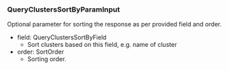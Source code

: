 ### QueryClustersSortByParamInput
Optional parameter for sorting the response as per provided field and order.

- field: QueryClustersSortByField
  - Sort clusters based on this field, e.g. name of cluster
- order: SortOrder
  - Sorting order.
